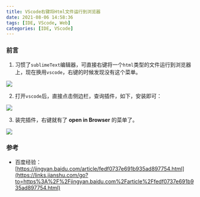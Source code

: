 ```yaml
---
title: VScode右键将Html文件运行到浏览器
date: 2021-08-06 14:58:36
tags: [IDE, VScode, Web]
categories: [IDE, VScode]
---
```


### 前言
1. 习惯了`sublimeText`编辑器，可直接右键将一个`html`类型的文件运行到浏览器上，现在换用`vscode`，右键的时候发现没有这个菜单。  

![](https://s2.loli.net/2023/06/11/WKfAowumigS6O4Q.webp)



2. 打开`vscode`后，直接点击侧边栏，查询插件，如下，安装即可：  

![](https://s2.loli.net/2023/06/11/7wkO5WfoPcQHutq.webp)



3. 装完插件，右键就有了 **open in Browser** 的菜单了。  

![](https://s2.loli.net/2023/06/11/aH5idjnRD9sMrck.webp)



### 参考
- 百度经验：[https://jingyan.baidu.com/article/fedf0737e691b935ad897754.html](https://links.jianshu.com/go?to=https%3A%2F%2Fjingyan.baidu.com%2Farticle%2Ffedf0737e691b935ad897754.html)